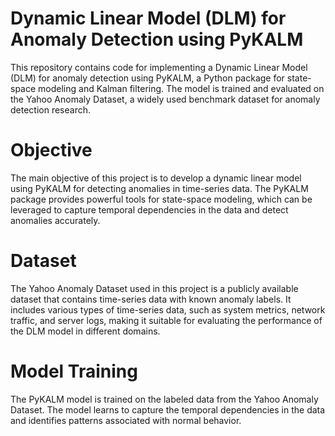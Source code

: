 # Dynamic Linear Model (DLM) for Anomaly Detection using PyKALM
This repository contains code for implementing a Dynamic Linear Model (DLM) for anomaly detection using PyKALM, a Python package for state-space modeling and Kalman filtering. The model is trained and evaluated on the Yahoo Anomaly Dataset, a widely used benchmark dataset for anomaly detection research.

# Objective
The main objective of this project is to develop a dynamic linear model using PyKALM for detecting anomalies in time-series data. The PyKALM package provides powerful tools for state-space modeling, which can be leveraged to capture temporal dependencies in the data and detect anomalies accurately.

# Dataset
The Yahoo Anomaly Dataset used in this project is a publicly available dataset that contains time-series data with known anomaly labels. It includes various types of time-series data, such as system metrics, network traffic, and server logs, making it suitable for evaluating the performance of the DLM model in different domains.

# Model Training 
The PyKALM model is trained on the labeled data from the Yahoo Anomaly Dataset. The model learns to capture the temporal dependencies in the data and identifies patterns associated with normal behavior.
